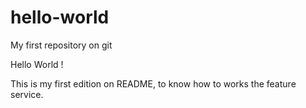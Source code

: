 # hello-world
My first repository on git

Hello World !

This is my first edition on README, to know how to works the feature service.

